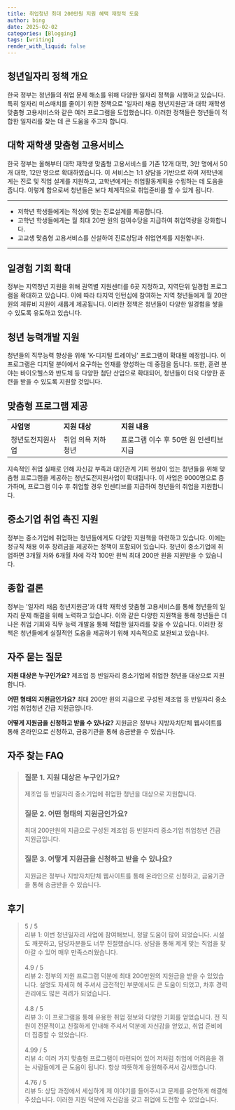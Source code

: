 ```yaml
---
title: 취업청년 최대 200만원 지원 혜택 재정적 도움
author: bing
date: 2025-02-02
categories: [Blogging]
tags: [writing]
render_with_liquid: false
---
```



<h2 id='청년일자리 정책 개요'>청년일자리 정책 개요</h2>

<p>한국 정부는 청년들의 취업 문제 해소를 위해 다양한 일자리 정책을 시행하고 있습니다. 특히 일자리 미스매치를 줄이기 위한 정책으로 '일자리 채움 청년지원금'과 대학 재학생 맞춤형 고용서비스와 같은 여러 프로그램을 도입했습니다. 이러한 정책들은 청년들이 적합한 일자리를 찾는 데 큰 도움을 주고자 합니다.</p>

<h2 id='대학 재학생 맞춤형 고용서비스'>대학 재학생 맞춤형 고용서비스</h2>

<p>한국 정부는 올해부터 대학 재학생 맞춤형 고용서비스를 기존 12개 대학, 3만 명에서 50개 대학, 12만 명으로 확대하였습니다. 이 서비스는 1:1 상담을 기반으로 하여 저학년에게는 진로 및 직업 설계를 지원하고, 고학년에게는 취업활동계획을 수립하는 데 도움을 줍니다. 이렇게 함으로써 청년들은 보다 체계적으로 취업준비를 할 수 있게 됩니다.</p>

<hr />

<ul>
    <li>저학년 학생들에게는 적성에 맞는 진로설계를 제공합니다.</li>
    <li>고학년 학생들에게는 월 최대 20만 원의 참여수당을 지급하여 취업역량을 강화합니다.</li>
    <li>고교생 맞춤형 고용서비스를 신설하여 진로상담과 취업연계를 지원합니다.</li>
</ul>

<hr />

<h2 id='일경험 기회 확대'>일경험 기회 확대</h2>

<p>정부는 지역청년 지원을 위해 권역별 지원센터를 6곳 지정하고, 지역단위 일경험 프로그램을 확대하고 있습니다. 이에 따라 타지역 인턴십에 참여하는 지역 청년들에게 월 20만 원의 체류비 지원이 새롭게 제공됩니다. 이러한 정책은 청년들이 다양한 일경험을 쌓을 수 있도록 유도하고 있습니다.</p>

<h2 id='청년 능력개발 지원'>청년 능력개발 지원</h2>

<p>청년들의 직무능력 향상을 위해 'K-디지털 트레이닝' 프로그램이 확대될 예정입니다. 이 프로그램은 디지털 분야에서 요구하는 인재를 양성하는 데 중점을 둡니다. 또한, 훈련 분야는 바이오헬스와 반도체 등 다양한 첨단 산업으로 확대되어, 청년들이 더욱 다양한 훈련을 받을 수 있도록 지원할 것입니다.</p>

<h2 id='맞춤형 프로그램 제공'>맞춤형 프로그램 제공</h2>

<table>
    <tr>
        <td><b>사업명</b></td>
        <td><b>지원 대상</b></td>
        <td><b>지원 내용</b></td>
    </tr>
    <tr>
        <td>청년도전지원사업</td>
        <td>취업 의욕 저하 청년</td>
        <td>프로그램 이수 후 50만 원 인센티브 지급</td>
    </tr>
</table>

<p>지속적인 취업 실패로 인해 자신감 부족과 대인관계 기피 현상이 있는 청년들을 위해 맞춤형 프로그램을 제공하는 청년도전지원사업이 확대됩니다. 이 사업은 9000명으로 증가하며, 프로그램 이수 후 취업할 경우 인센티브를 지급하여 청년들의 취업을 지원합니다.</p>

<h2 id='중소기업 취업 촉진 지원'>중소기업 취업 촉진 지원</h2>

<p>정부는 중소기업에 취업하는 청년들에게도 다양한 지원책을 마련하고 있습니다. 이에는 정규직 채용 이후 장려금을 제공하는 정책이 포함되어 있습니다. 청년이 중소기업에 취업하면 3개월 차와 6개월 차에 각각 100만 원씩 최대 200만 원을 지원받을 수 있습니다.</p>

<h2 id='종합 결론'>종합 결론</h2>

<p>정부는 '일자리 채움 청년지원금'과 대학 재학생 맞춤형 고용서비스를 통해 청년들의 일자리 문제 해결을 위해 노력하고 있습니다. 이와 같은 다양한 지원책을 통해 청년들은 더 나은 취업 기회와 직무 능력 개발을 통해 적합한 일자리를 찾을 수 있습니다. 이러한 정책은 청년들에게 실질적인 도움을 제공하기 위해 지속적으로 보완되고 있습니다.</p>

<h2 id='자주 묻는 질문'>자주 묻는 질문</h2>

<p><b>지원 대상은 누구인가요?</b> 제조업 등 빈일자리 중소기업에 취업한 청년을 대상으로 지원합니다.</p>

<p><b>어떤 형태의 지원금인가요?</b> 최대 200만 원의 지급으로 구성된 제조업 등 빈일자리 중소기업 취업청년 긴급 지원금입니다.</p>

<p><b>어떻게 지원금을 신청하고 받을 수 있나요?</b> 지원금은 정부나 지방자치단체 웹사이트를 통해 온라인으로 신청하고, 금융기관을 통해 송금받을 수 있습니다.</p>


<h2 id='자주_찾는_FAQ'>자주 찾는 FAQ</h2>
<div itemscope="" itemtype="https://schema.org/FAQPage"> 
<blockquote> 
<div itemscope="" itemprop="mainEntity" itemtype="https://schema.org/Question"> 
<h3 itemprop="name">질문 1. 지원 대상은 누구인가요?</h3> 
<div itemscope="" itemprop="acceptedAnswer" itemtype="https://schema.org/Answer"> 
<span itemprop="text"> 
<p>제조업 등 빈일자리 중소기업에 취업한 청년을 대상으로 지원합니다.</p> 
</span> 
</div> 
</div> 
<div itemscope="" itemprop="mainEntity" itemtype="https://schema.org/Question"> 
<h3 itemprop="name">질문 2. 어떤 형태의 지원금인가요?</h3> 
<div itemscope="" itemprop="acceptedAnswer" itemtype="https://schema.org/Answer"> 
<span itemprop="text"> 
<p>최대 200만원의 지급으로 구성된 제조업 등 빈일자리 중소기업 취업청년 긴급 지원금입니다.</p> 
</span> 
</div> 
</div> 
<div itemscope="" itemprop="mainEntity" itemtype="https://schema.org/Question"> 
<h3 itemprop="name">질문 3. 어떻게 지원금을 신청하고 받을 수 있나요?</h3> 
<div itemscope="" itemprop="acceptedAnswer" itemtype="https://schema.org/Answer"> 
<span itemprop="text"> 
<p>지원금은 정부나 지방자치단체 웹사이트를 통해 온라인으로 신청하고, 금융기관을 통해 송금받을 수 있습니다.</p> 
</span> 
</div> 
</div> 
</blockquote> 
</div>
<h2 id='후기'>후기</h2>
<div itemscope itemtype="https://schema.org/Product">
  <blockquote>
  <div itemprop="review" itemscope itemtype="https://schema.org/Review">
      <div itemprop="reviewRating" itemscope itemtype="https://schema.org/Rating"> <span itemprop="ratingValue">5</span> / <span itemprop="bestRating">5</span> </div>
      <span itemprop="reviewBody">리뷰 1: 이번 청년일자리 사업에 참여해보니, 정말 도움이 많이 되었습니다. 시설도 깨끗하고, 담당자분들도 너무 친절했습니다. 상담을 통해 제게 맞는 직업을 찾아갈 수 있어 매우 만족스러웠습니다.</span>
  </div>
  <br>
  <div itemprop="review" itemscope itemtype="https://schema.org/Review">
      <div itemprop="reviewRating" itemscope itemtype="https://schema.org/Rating"> <span itemprop="ratingValue">4.9</span> / <span itemprop="bestRating">5</span> </div>
      <span itemprop="reviewBody">리뷰 2: 정부의 지원 프로그램 덕분에 최대 200만원의 지원금을 받을 수 있었습니다. 설명도 자세히 해 주셔서 금전적인 부분에서도 큰 도움이 되었고, 차후 경력 관리에도 많은 격려가 되었습니다.</span>
  </div>
  <br>
  <div itemprop="review" itemscope itemtype="https://schema.org/Review">
      <div itemprop="reviewRating" itemscope itemtype="https://schema.org/Rating"> <span itemprop="ratingValue">4.8</span> / <span itemprop="bestRating">5</span> </div>
      <span itemprop="reviewBody">리뷰 3: 이 프로그램을 통해 유용한 취업 정보와 다양한 기회를 얻었습니다. 전 직원이 전문적이고 친절하게 안내해 주셔서 덕분에 자신감을 얻었고, 취업 준비에 더 집중할 수 있었습니다.</span>
  </div>
  <br>
  <div itemprop="review" itemscope itemtype="https://schema.org/Review">
      <div itemprop="reviewRating" itemscope itemtype="https://schema.org/Rating"> <span itemprop="ratingValue">4.99</span> / <span itemprop="bestRating">5</span> </div>
      <span itemprop="reviewBody">리뷰 4: 여러 가지 맞춤형 프로그램이 마련되어 있어 저처럼 취업에 어려움을 겪는 사람들에게 큰 도움이 됩니다. 항상 따뜻하게 응원해주셔서 감사했습니다.</span>
  </div>
  <br>
  <div itemprop="review" itemscope itemtype="https://schema.org/Review">
      <div itemprop="reviewRating" itemscope itemtype="https://schema.org/Rating"> <span itemprop="ratingValue">4.76</span> / <span itemprop="bestRating">5</span> </div>
      <span itemprop="reviewBody">리뷰 5: 상담 과정에서 세심하게 제 이야기를 들어주시고 문제를 유연하게 해결해 주셨습니다. 이러한 지원 덕분에 자신감을 갖고 취업에 도전할 수 있었습니다.</span>
  </div>
  </blockquote>
</div>

